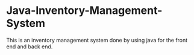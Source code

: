 # Java-Inventory-Management-System
This is an inventory management system done by using java for the front end and back end.
